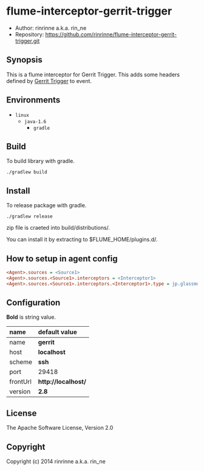 flume-interceptor-gerrit-trigger
===================

* Author: rinrinne a.k.a. rin_ne
* Repository: https://github.com/rinrinne/flume-interceptor-gerrit-trigger.git

Synopsis
-------------------

This is a flume interceptor for Gerrit Trigger. This adds some headers defined by [Gerrit Trigger] to event.

[Gerrit Trigger]: https://wiki.jenkins-ci.org/display/JENKINS/Gerrit+Trigger

Environments
-------------------

* `linux`
  * `java-1.6`
    * `gradle`

Build
-------------------

To build library with gradle.

    ./gradlew build

Install
-------------------

To release package with gradle.

    ./gradlew release

zip file is craeted into build/distributions/.

You can install it by extracting to $FLUME_HOME/plugins.d/.

How to setup in agent config
-------------------

```ini
<Agent>.sources = <Source1>
<Agent>.sources.<Source1>.interceptors = <Interceptor1>
<Agent>.sources.<Source1>.interceptors.<Interceptor1>.type = jp.glassmoon.flume.interceptor.gerrit.GerritTrigger$Builder
```

Configuration
-------------------

**Bold** is string value.

|name              | default value
|:-----------------|:-----------------
|name              | **gerrit**
|host              | **localhost**
|scheme            | **ssh**
|port              | 29418
|frontUrl          | **http://localhost/**
|version           | **2.8**

License
-------------------

The Apache Software License, Version 2.0

Copyright
-------------------

Copyright (c) 2014 rinrinne a.k.a. rin_ne

